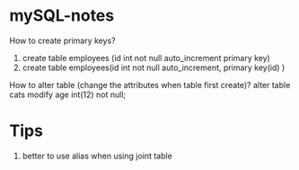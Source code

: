# mySQL-notes
How to create primary keys?
1. create table employees (id int not null auto_increment primary key)
2. create table employees(id int not null auto_increment, primary key(id) )

How to alter table (change the attributes when table first create)?
alter table cats modify age int(12) not null;
# Tips
1. better to use alias when using joint table
